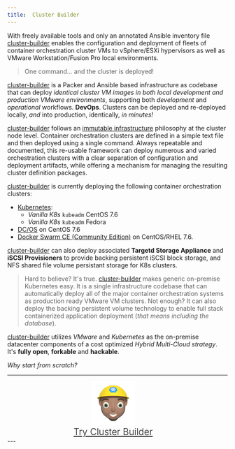 ```yaml
---
title:  Cluster Builder
---
```


With freely available tools and only an annotated Ansible inventory file [cluster-builder](https://github.com/ids/cluster-builder) enables the configuration and deployment of fleets of container orchestration cluster VMs to vSphere/ESXi hypervisors as well as VMware Workstation/Fusion Pro local environments.

> One command... and the cluster is deployed!

<script id="asciicast-a943vht5cFztd5Oxm1T7gVd3c" src="https://asciinema.org/a/a943vht5cFztd5Oxm1T7gVd3c.js" async data-autoplay="true" data-rows="41" data-theme="solarized-dark" data-size="small" data-speed="20"></script>

<script
  src="https://code.jquery.com/jquery-3.3.1.min.js"
  integrity="sha256-FgpCb/KJQlLNfOu91ta32o/NMZxltwRo8QtmkMRdAu8="
  crossorigin="anonymous"></script>

[cluster-builder](https://github.com/ids/cluster-builder) is a Packer and Ansible based infrastructure as codebase that can deploy _identical cluster VM images in both local development and production VMware environments_, supporting both  _development_ and _operational_ workflows. __DevOps__.  Clusters can be deployed and re-deployed locally, _and_ into production, identically, _in minutes!_

[cluster-builder](https://github.com/ids/cluster-builder) follows an [immutable infrastructure](https://www.digitalocean.com/community/tutorials/what-is-immutable-infrastructure) philosophy at the cluster node level.  Container orchestration clusters are defined in a simple text file and then deployed using a single command.  Always repeatable and documented, this re-usable framework can deploy numerous and varied orchestration clusters with a clear separation of configuration and deployment artifacts, while offering a mechanism for managing the resulting cluster definition packages.

[cluster-builder](https://github.com/ids/cluster-builder) is currently deploying the following container orchestration clusters:

* [Kubernetes](https://kubernetes.io/):
  * _Vanilla K8s_ `kubeadm` CentOS 7.6
  * _Vanilla K8s_ `kubeadm` Fedora  
* [DC/OS](https://dcos.io/) on CentOS 7.6
* [Docker Swarm CE (Community Edition)](https://docs.docker.com/engine/swarm/) on CentOS/RHEL 7.6.

[cluster-builder](https://github.com/ids/cluster-builder) can also deploy associated __Targetd Storage Appliance__ and __iSCSI Provisioners__ to provide backing persistent iSCSI block storage, and NFS shared file volume persistant storage for K8s clusters.

> Hard to believe?  It's true.  [cluster-builder](https://github.com/ids/cluster-builder) makes generic on-premise Kubernetes easy.  It is a single infrastructure codebase that can automatically deploy all of the major container orchestration systems as production ready VMware VM clusters.  Not enough? It can also deploy the backing persistent volume technology to enable full stack containerized application deployment (_that means including the database_).  

[cluster-builder](https://github.com/ids/cluster-builder) utilizes _VMware_ and _Kubernetes_ as the on-premise datacenter components of a cost optimized _Hybrid Multi-Cloud strategy_. It's __fully open__, __forkable__ and __hackable__.  

_Why start from scratch?_

---
<div class="center" style="margin-left: -20px;">
<img style="width: 100px" src="/assets/images/cbLogo2-100.png" >
</div>
<div class="center" style="margin-left: -20px;">
<a id="try-cb-link" href="https://github.com/ids/cluster-builder">Try Cluster Builder</a>
</div>
---
<script>

window.onload = function() {

  function swapClusterType() {
    var cluster = $("#title-cluster-type").text();
    switch(cluster) {
      case "Kubernetes":
        cluster = "Docker Swarm";
        break;
      case "Docker Swarm":
        cluster = "DC/OS";
        break;
      default:
        cluster = "Kubernetes";
    }
    $("#title-cluster-type").fadeOut(function(){
      $("#title-cluster-type").html(cluster);
      $("#title-cluster-type").fadeIn();
    });
  }

  function swapEnv() {
    var cluster = $("#title-vmware-env").text();
    switch(cluster) {
      case "VMware ESXi":
        cluster = "VMware Fusion";
        break;
      case "VMware Fusion":
        cluster = "VMware Workstation Windows";
        break;
      case "VMware Workstation Windows":
        cluster = "VMware Workstation Linux";
        break;
      default:
        cluster = "VMware ESXi";
    }
    $("#title-vmware-env").fadeOut(function(){
      $("#title-vmware-env").html(cluster);
      $("#title-vmware-env").fadeIn();
    });
  }

  //setInterval(swapClusterType,5000);
  //setInterval(swapEnv,3500);

  //swapClusterType();
  //swapEnv();

}

</script>

<style>

#header_wrap {
  background: linear-gradient(to top, #002B36, #004a5d);
}

#footer_wrap {
  background-color: #002B36;
}

#main_content_wrap { 
  background-color: #fff;
}
#title-flash {
  font-weight: 200;
  font-size: 1.5em;
}

#project_title,
#project_tagline {
  margin-left: 10px;
}

#title-cluster-type,
#title-vmware-env {
  font-weight: bolder;
  color: #333;
}

#try-cb-link {
  font-weight: 300;
  font-size: 1.5em;
}

.center {
  text-align: center;
}

.marketing-hype {
  color: #787977;
  font-weight: 400;
  font-size: 1.2em;
}

#main_content p {
  font-weight: 300;
  margin-top: 30px;
  margin-bottom: 30px;
}

#main_content {
  font-size: 1.2em;
}

.asciicast {
  max-height: 511px;
}
</style>